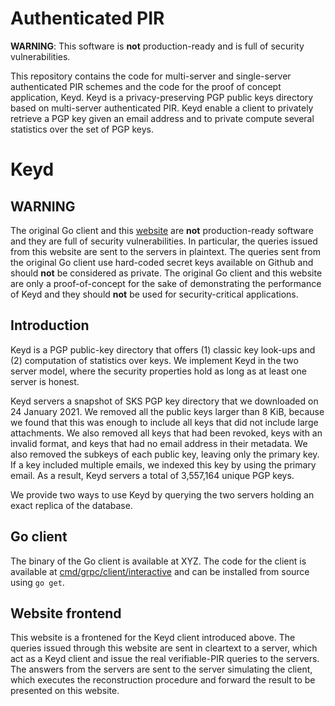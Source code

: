 # Authenticated PIR
**WARNING**: This software is **not** production-ready and is full of security
vulnerabilities.

This repository contains the code for multi-server and
single-server authenticated PIR schemes and the code
for the proof of concept application, Keyd.
Keyd is a privacy-preserving PGP public keys directory based on multi-server
authenticated PIR.
Keyd enable a client to privately retrieve a PGP key given an email address and
to private compute several statistics over the set of PGP keys.

# Keyd

## WARNING
The original Go client and this [website](https://keyd.org/) are **not** production-ready software
and they are full of security vulnerabilities.
In particular, the queries issued from this website are sent to the servers in plaintext.
The queries sent from the original Go client use hard-coded secret keys
available on Github and
should **not** be considered as private.
The original Go client and this website are only a proof-of-concept for the sake
of demonstrating the performance of Keyd and they should **not** be used for
security-critical applications.

## Introduction
Keyd is a PGP public-key directory that offers
(1) classic key look-ups and
(2) computation of statistics over keys.
We implement Keyd in the two server model, where the security
properties hold as long as at least one server is honest.

Keyd servers a snapshot of SKS PGP key directory that we downloaded on 24
January 2021. We removed all the public keys larger than 8 KiB, because we
found that this was enough to include all keys that did not include large
attachments. We also removed all keys that had been revoked, keys with an
invalid format, and keys that had no email address in their metadata.
We also removed the subkeys of each public key, leaving only the primary key.
If a key included multiple emails, we indexed this key by using the primary
email. As a result, Keyd servers a total of 3,557,164 unique PGP keys.

We provide two ways to use Keyd by querying the two servers holding an exact
replica of the database.

## Go client
The binary of the Go client is available at XYZ. The code for the client is
available at [cmd/grpc/client/interactive](cmd/grpc/client/interactive) 
and can be installed from source using `go get`.

## Website frontend
This website is a frontened for the Keyd client introduced above.
The queries issued through this website are sent in cleartext to a server, which
act as a Keyd client and issue the real verifiable-PIR queries to the servers.
The answers from the servers are sent to the server simulating the client, which
executes the reconstruction procedure and forward the result to be presented on
this website.

